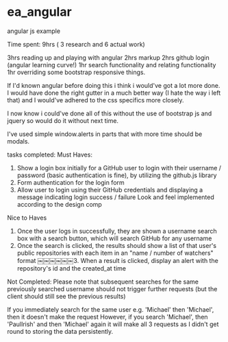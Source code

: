 ea_angular
==========

angular js example

Time spent: 9hrs ( 3 research and 6 actual work)

3hrs reading up and playing with angular
2hrs markup
2hrs github login (angular learning curve!)
1hr  search functionality and relating functionality
1hr overriding some bootstrap responsive things.

If I'd known angular before doing this i think i would've got a lot more
done.  I would have done the right gutter in a much better way (I hate the 
way i left that) and I would've adhered to the css specifics more closely.

I now know i could've done all of this without the use of bootstrap js and 
jquery so would do it without next time.

I've used simple window.alerts in parts that with more time should be modals.

tasks completed:
Must Haves:
1. Show a login box initially for a GitHub user to login with their username / password (basic authentication is fine), by utilizing the github.js library
2. Form authentication for the login form
3. Allow user to login using their GitHub credentials and displaying a message indicating login success / failure Look and feel implemented according to the design comp

Nice to Haves
1. Once the user logs in successfully, they are shown a username search box with a search button, which will search GitHub for any username
2. Once the search is clicked, the results should show a list of that user's public repositories with each item in an "name / number of watchers" format
￼￼￼￼￼￼3. When a result is clicked, display an alert with the repository's id and the created_at time

Not Completed:
Please note that subsequent searches for the same previously searched username should not trigger further requests (but the client should still see the previous results)

If you immediately search for the same user e.g.
'Michael' then 'Michael',
then it doesn't make the request 
However, if you search 'Michael', then 'PaulIrish' and then 'Michael' again it will make all 3 requests as I didn't get round to storing the data persistently.